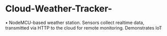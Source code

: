 # Cloud-Weather-Tracker-
• NodeMCU-based weather station. Sensors collect realtime data, transmitted via HTTP to the cloud for remote monitoring. Demonstrates IoT
